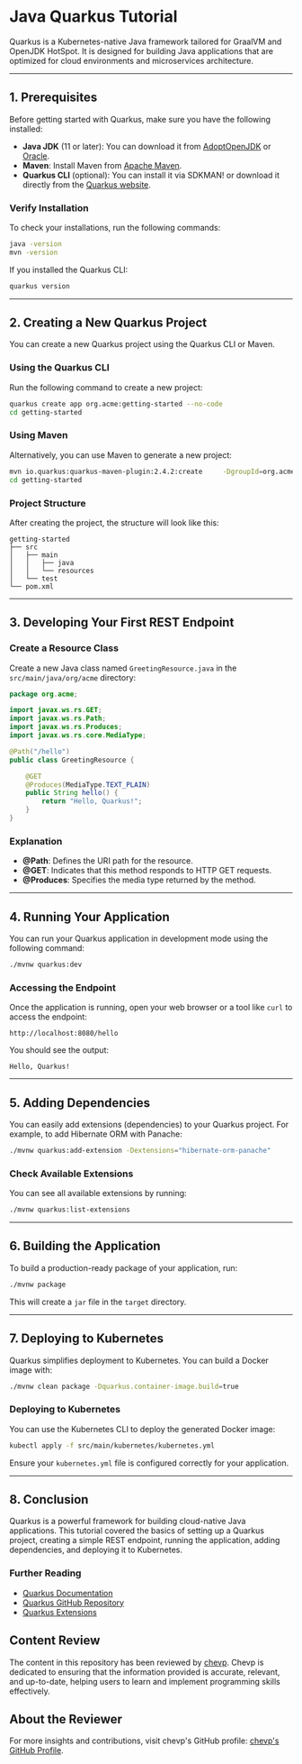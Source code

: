 
# Java Quarkus Tutorial

Quarkus is a Kubernetes-native Java framework tailored for GraalVM and OpenJDK HotSpot. It is designed for building Java applications that are optimized for cloud environments and microservices architecture.

---

## 1. Prerequisites

Before getting started with Quarkus, make sure you have the following installed:

- **Java JDK** (11 or later): You can download it from [AdoptOpenJDK](https://adoptopenjdk.net/) or [Oracle](https://www.oracle.com/java/technologies/javase-jdk11-downloads.html).
- **Maven**: Install Maven from [Apache Maven](https://maven.apache.org/download.cgi).
- **Quarkus CLI** (optional): You can install it via SDKMAN! or download it directly from the [Quarkus website](https://quarkus.io/download/).

### Verify Installation

To check your installations, run the following commands:

```bash
java -version
mvn -version
```
If you installed the Quarkus CLI:
```bash
quarkus version
```

---

## 2. Creating a New Quarkus Project

You can create a new Quarkus project using the Quarkus CLI or Maven.

### Using the Quarkus CLI

Run the following command to create a new project:

```bash
quarkus create app org.acme:getting-started --no-code
cd getting-started
```

### Using Maven

Alternatively, you can use Maven to generate a new project:

```bash
mvn io.quarkus:quarkus-maven-plugin:2.4.2:create     -DgroupId=org.acme     -DartifactId=getting-started     -Dextensions="resteasy,resteasy-jackson"
cd getting-started
```

### Project Structure

After creating the project, the structure will look like this:

```
getting-started
├── src
│   ├── main
│   │   ├── java
│   │   └── resources
│   └── test
└── pom.xml
```

---

## 3. Developing Your First REST Endpoint

### Create a Resource Class

Create a new Java class named `GreetingResource.java` in the `src/main/java/org/acme` directory:

```java
package org.acme;

import javax.ws.rs.GET;
import javax.ws.rs.Path;
import javax.ws.rs.Produces;
import javax.ws.rs.core.MediaType;

@Path("/hello")
public class GreetingResource {

    @GET
    @Produces(MediaType.TEXT_PLAIN)
    public String hello() {
        return "Hello, Quarkus!";
    }
}
```

### Explanation

- **@Path**: Defines the URI path for the resource.
- **@GET**: Indicates that this method responds to HTTP GET requests.
- **@Produces**: Specifies the media type returned by the method.

---

## 4. Running Your Application

You can run your Quarkus application in development mode using the following command:

```bash
./mvnw quarkus:dev
```

### Accessing the Endpoint

Once the application is running, open your web browser or a tool like `curl` to access the endpoint:

```
http://localhost:8080/hello
```

You should see the output:

```
Hello, Quarkus!
```

---

## 5. Adding Dependencies

You can easily add extensions (dependencies) to your Quarkus project. For example, to add Hibernate ORM with Panache:

```bash
./mvnw quarkus:add-extension -Dextensions="hibernate-orm-panache"
```

### Check Available Extensions

You can see all available extensions by running:

```bash
./mvnw quarkus:list-extensions
```

---

## 6. Building the Application

To build a production-ready package of your application, run:

```bash
./mvnw package
```

This will create a `jar` file in the `target` directory.

---

## 7. Deploying to Kubernetes

Quarkus simplifies deployment to Kubernetes. You can build a Docker image with:

```bash
./mvnw clean package -Dquarkus.container-image.build=true
```

### Deploying to Kubernetes

You can use the Kubernetes CLI to deploy the generated Docker image:

```bash
kubectl apply -f src/main/kubernetes/kubernetes.yml
```

Ensure your `kubernetes.yml` file is configured correctly for your application.

---

## 8. Conclusion

Quarkus is a powerful framework for building cloud-native Java applications. This tutorial covered the basics of setting up a Quarkus project, creating a simple REST endpoint, running the application, adding dependencies, and deploying it to Kubernetes.

### Further Reading

- [Quarkus Documentation](https://quarkus.io/guides/)
- [Quarkus GitHub Repository](https://github.com/quarkusio/quarkus)
- [Quarkus Extensions](https://quarkus.io/extensions/)

## Content Review

The content in this repository has been reviewed by [chevp](https://github.com/chevp). Chevp is dedicated to ensuring that the information provided is accurate, relevant, and up-to-date, helping users to learn and implement programming skills effectively.

## About the Reviewer

For more insights and contributions, visit chevp's GitHub profile: [chevp's GitHub Profile](https://github.com/chevp).
